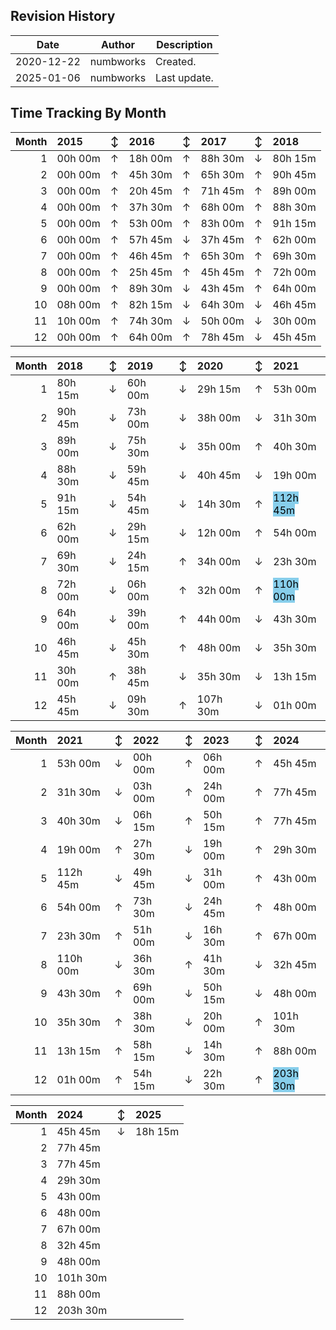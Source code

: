 ## Revision History

|Date|Author|Description|
|---|---|---|
|2020-12-22|numbworks|Created.|
|2025-01-06|numbworks|Last update.|

## Time Tracking By Month

|   Month | 2015    | ↕   | 2016    | ↕   | 2017    | ↕   | 2018    |
|--------:|:--------|:----|:--------|:----|:--------|:----|:--------|
|       1 | 00h 00m | ↑   | 18h 00m | ↑   | 88h 30m | ↓   | 80h 15m |
|       2 | 00h 00m | ↑   | 45h 30m | ↑   | 65h 30m | ↑   | 90h 45m |
|       3 | 00h 00m | ↑   | 20h 45m | ↑   | 71h 45m | ↑   | 89h 00m |
|       4 | 00h 00m | ↑   | 37h 30m | ↑   | 68h 00m | ↑   | 88h 30m |
|       5 | 00h 00m | ↑   | 53h 00m | ↑   | 83h 00m | ↑   | 91h 15m |
|       6 | 00h 00m | ↑   | 57h 45m | ↓   | 37h 45m | ↑   | 62h 00m |
|       7 | 00h 00m | ↑   | 46h 45m | ↑   | 65h 30m | ↑   | 69h 30m |
|       8 | 00h 00m | ↑   | 25h 45m | ↑   | 45h 45m | ↑   | 72h 00m |
|       9 | 00h 00m | ↑   | 89h 30m | ↓   | 43h 45m | ↑   | 64h 00m |
|      10 | 08h 00m | ↑   | 82h 15m | ↓   | 64h 30m | ↓   | 46h 45m |
|      11 | 10h 00m | ↑   | 74h 30m | ↓   | 50h 00m | ↓   | 30h 00m |
|      12 | 00h 00m | ↑   | 64h 00m | ↑   | 78h 45m | ↓   | 45h 45m |

|   Month | 2018    | ↕   | 2019    | ↕   | 2020     | ↕   | 2021                                                    |
|--------:|:--------|:----|:--------|:----|:---------|:----|:--------------------------------------------------------|
|       1 | 80h 15m | ↓   | 60h 00m | ↓   | 29h 15m  | ↑   | 53h 00m                                                 |
|       2 | 90h 45m | ↓   | 73h 00m | ↓   | 38h 00m  | ↓   | 31h 30m                                                 |
|       3 | 89h 00m | ↓   | 75h 30m | ↓   | 35h 00m  | ↑   | 40h 30m                                                 |
|       4 | 88h 30m | ↓   | 59h 45m | ↓   | 40h 45m  | ↓   | 19h 00m                                                 |
|       5 | 91h 15m | ↓   | 54h 45m | ↓   | 14h 30m  | ↑   | <mark style='background-color: skyblue'>112h 45m</mark> |
|       6 | 62h 00m | ↓   | 29h 15m | ↓   | 12h 00m  | ↑   | 54h 00m                                                 |
|       7 | 69h 30m | ↓   | 24h 15m | ↑   | 34h 00m  | ↓   | 23h 30m                                                 |
|       8 | 72h 00m | ↓   | 06h 00m | ↑   | 32h 00m  | ↑   | <mark style='background-color: skyblue'>110h 00m</mark> |
|       9 | 64h 00m | ↓   | 39h 00m | ↑   | 44h 00m  | ↓   | 43h 30m                                                 |
|      10 | 46h 45m | ↓   | 45h 30m | ↑   | 48h 00m  | ↓   | 35h 30m                                                 |
|      11 | 30h 00m | ↑   | 38h 45m | ↓   | 35h 30m  | ↓   | 13h 15m                                                 |
|      12 | 45h 45m | ↓   | 09h 30m | ↑   | 107h 30m | ↓   | 01h 00m                                                 |

|   Month | 2021     | ↕   | 2022    | ↕   | 2023    | ↕   | 2024                                                    |
|--------:|:---------|:----|:--------|:----|:--------|:----|:--------------------------------------------------------|
|       1 | 53h 00m  | ↓   | 00h 00m | ↑   | 06h 00m | ↑   | 45h 45m                                                 |
|       2 | 31h 30m  | ↓   | 03h 00m | ↑   | 24h 00m | ↑   | 77h 45m                                                 |
|       3 | 40h 30m  | ↓   | 06h 15m | ↑   | 50h 15m | ↑   | 77h 45m                                                 |
|       4 | 19h 00m  | ↑   | 27h 30m | ↓   | 19h 00m | ↑   | 29h 30m                                                 |
|       5 | 112h 45m | ↓   | 49h 45m | ↓   | 31h 00m | ↑   | 43h 00m                                                 |
|       6 | 54h 00m  | ↑   | 73h 30m | ↓   | 24h 45m | ↑   | 48h 00m                                                 |
|       7 | 23h 30m  | ↑   | 51h 00m | ↓   | 16h 30m | ↑   | 67h 00m                                                 |
|       8 | 110h 00m | ↓   | 36h 30m | ↑   | 41h 30m | ↓   | 32h 45m                                                 |
|       9 | 43h 30m  | ↑   | 69h 00m | ↓   | 50h 15m | ↓   | 48h 00m                                                 |
|      10 | 35h 30m  | ↑   | 38h 30m | ↓   | 20h 00m | ↑   | 101h 30m                                                |
|      11 | 13h 15m  | ↑   | 58h 15m | ↓   | 14h 30m | ↑   | 88h 00m                                                 |
|      12 | 01h 00m  | ↑   | 54h 15m | ↓   | 22h 30m | ↑   | <mark style='background-color: skyblue'>203h 30m</mark> |

|   Month | 2024     | ↕   | 2025    |
|--------:|:---------|:----|:--------|
|       1 | 45h 45m  | ↓   | 18h 15m |
|       2 | 77h 45m  |     |         |
|       3 | 77h 45m  |     |         |
|       4 | 29h 30m  |     |         |
|       5 | 43h 00m  |     |         |
|       6 | 48h 00m  |     |         |
|       7 | 67h 00m  |     |         |
|       8 | 32h 45m  |     |         |
|       9 | 48h 00m  |     |         |
|      10 | 101h 30m |     |         |
|      11 | 88h 00m  |     |         |
|      12 | 203h 30m |     |         |
